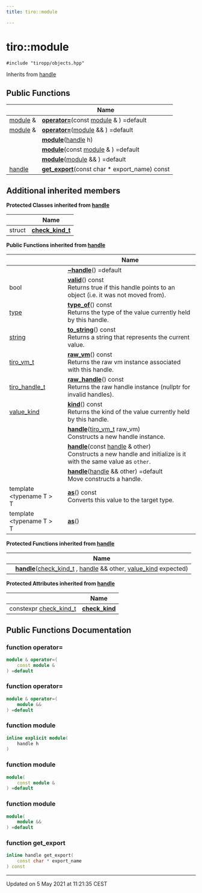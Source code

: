 ```yaml
---
title: tiro::module

---
```


# tiro::module




`#include "tiropp/objects.hpp"`

Inherits from [handle](/docs/api/classes/classtiro_1_1handle)

## Public Functions

|                | Name           |
| -------------- | -------------- |
| [module](/docs/api/classes/classtiro_1_1module) & | **[operator=](/docs/api/classes/classtiro_1_1module#function-operator=)**(const [module](/docs/api/classes/classtiro_1_1module) & ) =default |
| [module](/docs/api/classes/classtiro_1_1module) & | **[operator=](/docs/api/classes/classtiro_1_1module#function-operator=)**([module](/docs/api/classes/classtiro_1_1module) && ) =default |
| | **[module](/docs/api/classes/classtiro_1_1module#function-module)**([handle](/docs/api/classes/classtiro_1_1handle) h) |
| | **[module](/docs/api/classes/classtiro_1_1module#function-module)**(const [module](/docs/api/classes/classtiro_1_1module) & ) =default |
| | **[module](/docs/api/classes/classtiro_1_1module#function-module)**([module](/docs/api/classes/classtiro_1_1module) && ) =default |
| [handle](/docs/api/classes/classtiro_1_1handle) | **[get_export](/docs/api/classes/classtiro_1_1module#function-get_export)**(const char * export_name) const |

## Additional inherited members

**Protected Classes inherited from [handle](/docs/api/classes/classtiro_1_1handle)**

|                | Name           |
| -------------- | -------------- |
| struct | **[check_kind_t](/docs/api/classes/structtiro_1_1handle_1_1check__kind__t)**  |

**Public Functions inherited from [handle](/docs/api/classes/classtiro_1_1handle)**

|                | Name           |
| -------------- | -------------- |
| | **[~handle](/docs/api/classes/classtiro_1_1handle#function-~handle)**() =default |
| bool | **[valid](/docs/api/classes/classtiro_1_1handle#function-valid)**() const<br>Returns true if this handle points to an object (i.e. it was not moved from).  |
| [type](/docs/api/classes/classtiro_1_1type) | **[type_of](/docs/api/classes/classtiro_1_1handle#function-type_of)**() const<br>Returns the type of the value currently held by this handle.  |
| [string](/docs/api/classes/classtiro_1_1string) | **[to_string](/docs/api/classes/classtiro_1_1handle#function-to_string)**() const<br>Returns a string that represents the current value.  |
| [tiro_vm_t](/docs/api/files/def_8h#typedef-tiro_vm_t) | **[raw_vm](/docs/api/classes/classtiro_1_1handle#function-raw_vm)**() const<br>Returns the raw vm instance associated with this handle.  |
| [tiro_handle_t](/docs/api/files/def_8h#typedef-tiro_handle_t) | **[raw_handle](/docs/api/classes/classtiro_1_1handle#function-raw_handle)**() const<br>Returns the raw handle instance (nullptr for invalid handles).  |
| [value_kind](/docs/api/namespaces/namespacetiro#enum-value_kind) | **[kind](/docs/api/classes/classtiro_1_1handle#function-kind)**() const<br>Returns the kind of the value currently held by this handle.  |
| | **[handle](/docs/api/classes/classtiro_1_1handle#function-handle)**([tiro_vm_t](/docs/api/files/def_8h#typedef-tiro_vm_t) raw_vm)<br>Constructs a new handle instance.  |
| | **[handle](/docs/api/classes/classtiro_1_1handle#function-handle)**(const [handle](/docs/api/classes/classtiro_1_1handle) & other)<br>Constructs a new handle and initialize is it with the same value as `other`.  |
| | **[handle](/docs/api/classes/classtiro_1_1handle#function-handle)**([handle](/docs/api/classes/classtiro_1_1handle) && other) =default<br>Move constructs a handle.  |
| template <typename T \> <br>T | **[as](/docs/api/classes/classtiro_1_1handle#function-as)**() const<br>Converts this value to the target type.  |
| template <typename T \> <br>T | **[as](/docs/api/classes/classtiro_1_1handle#function-as)**() |

**Protected Functions inherited from [handle](/docs/api/classes/classtiro_1_1handle)**

|                | Name           |
| -------------- | -------------- |
| | **[handle](/docs/api/classes/classtiro_1_1handle#function-handle)**([check_kind_t](/docs/api/classes/structtiro_1_1handle_1_1check__kind__t) , [handle](/docs/api/classes/classtiro_1_1handle) && other, [value_kind](/docs/api/namespaces/namespacetiro#enum-value_kind) expected) |

**Protected Attributes inherited from [handle](/docs/api/classes/classtiro_1_1handle)**

|                | Name           |
| -------------- | -------------- |
| constexpr [check_kind_t](/docs/api/classes/structtiro_1_1handle_1_1check__kind__t) | **[check_kind](/docs/api/classes/classtiro_1_1handle#variable-check_kind)**  |


## Public Functions Documentation

### function operator=

```cpp
module & operator=(
    const module & 
) =default
```


### function operator=

```cpp
module & operator=(
    module && 
) =default
```


### function module

```cpp
inline explicit module(
    handle h
)
```


### function module

```cpp
module(
    const module & 
) =default
```


### function module

```cpp
module(
    module && 
) =default
```


### function get_export

```cpp
inline handle get_export(
    const char * export_name
) const
```


-------------------------------

Updated on  5 May 2021 at 11:21:35 CEST